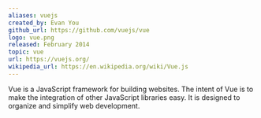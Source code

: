 ```yaml
---
aliases: vuejs
created_by: Evan You
github_url: https://github.com/vuejs/vue
logo: vue.png
released: February 2014
topic: vue
url: https://vuejs.org/
wikipedia_url: https://en.wikipedia.org/wiki/Vue.js
---
```

Vue is a JavaScript framework for building websites. The intent of Vue is to make the integration of other JavaScript libraries easy. It is designed to organize and simplify web development.